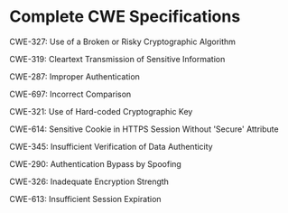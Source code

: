 

# Complete CWE Specifications

CWE-327: Use of a Broken or Risky Cryptographic Algorithm

CWE-319: Cleartext Transmission of Sensitive Information

CWE-287: Improper Authentication

CWE-697: Incorrect Comparison

CWE-321: Use of Hard-coded Cryptographic Key

CWE-614: Sensitive Cookie in HTTPS Session Without 'Secure' Attribute

CWE-345: Insufficient Verification of Data Authenticity

CWE-290: Authentication Bypass by Spoofing

CWE-326: Inadequate Encryption Strength

CWE-613: Insufficient Session Expiration